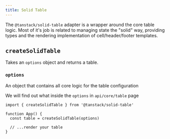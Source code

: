 ```yaml
---
title: Solid Table
---
```


The `@tanstack/solid-table` adapter is a wrapper around the core table logic. Most of it's job is related to managing state the "solid" way, providing types and the rendering implementation of cell/header/footer templates.

## `createSolidTable`

Takes an `options` object and returns a table.

### `options`

An object that contains all core logic for the table configuration

We will find out what inside the `options` in `api/core/table` page

```tsx
import { createSolidTable } from '@tanstack/solid-table'

function App() {
  const table = createSolidTable(options)

  // ...render your table
}
```
